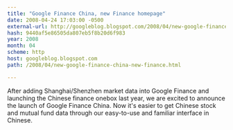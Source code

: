 ```yaml
---
title: "Google Finance China, new Finance homepage"
date: 2008-04-24 17:03:00 -0500
external-url: http://googleblog.blogspot.com/2008/04/new-google-finance-china-new-finance.html
hash: 9440af5e86505da807eb5f8b20d6f983
year: 2008
month: 04
scheme: http
host: googleblog.blogspot.com
path: /2008/04/new-google-finance-china-new-finance.html

---
```


After adding Shanghai/Shenzhen market data into Google Finance and launching the Chinese finance onebox last year, we are excited to announce the launch of Google Finance China. Now it's easier to get Chinese stock and mutual fund data through our easy-to-use and familiar interface in Chinese.
